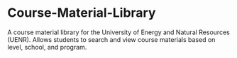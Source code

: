# Course-Material-Library
A course material library for the University of Energy and Natural Resources (UENR). Allows students to search and view course materials based on level, school, and program.
